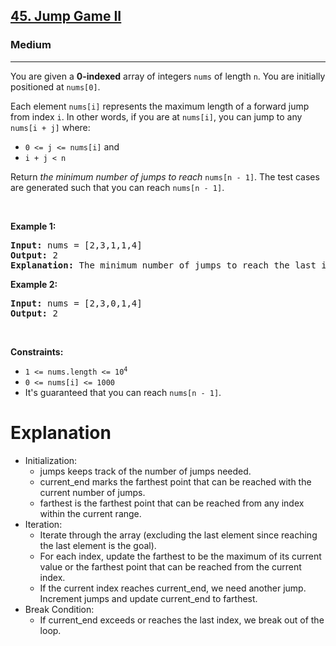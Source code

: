 <h2><a href="https://leetcode.com/problems/jump-game-ii">45. Jump Game II</a></h2><h3>Medium</h3><hr><p>You are given a <strong>0-indexed</strong> array of integers <code>nums</code> of length <code>n</code>. You are initially positioned at <code>nums[0]</code>.</p>

<p>Each element <code>nums[i]</code> represents the maximum length of a forward jump from index <code>i</code>. In other words, if you are at <code>nums[i]</code>, you can jump to any <code>nums[i + j]</code> where:</p>

<ul>
	<li><code>0 &lt;= j &lt;= nums[i]</code> and</li>
	<li><code>i + j &lt; n</code></li>
</ul>

<p>Return <em>the minimum number of jumps to reach </em><code>nums[n - 1]</code>. The test cases are generated such that you can reach <code>nums[n - 1]</code>.</p>

<p>&nbsp;</p>
<p><strong class="example">Example 1:</strong></p>

<pre>
<strong>Input:</strong> nums = [2,3,1,1,4]
<strong>Output:</strong> 2
<strong>Explanation:</strong> The minimum number of jumps to reach the last index is 2. Jump 1 step from index 0 to 1, then 3 steps to the last index.
</pre>

<p><strong class="example">Example 2:</strong></p>

<pre>
<strong>Input:</strong> nums = [2,3,0,1,4]
<strong>Output:</strong> 2
</pre>

<p>&nbsp;</p>
<p><strong>Constraints:</strong></p>

<ul>
	<li><code>1 &lt;= nums.length &lt;= 10<sup>4</sup></code></li>
	<li><code>0 &lt;= nums[i] &lt;= 1000</code></li>
	<li>It&#39;s guaranteed that you can reach <code>nums[n - 1]</code>.</li>
</ul>
<h1>Explanation</h1>
<p>
	<ul>
		<li>Initialization: 
		<ul>
			<li>jumps keeps track of the number of jumps needed.</li>
			<li>current_end marks the farthest point that can be reached with the current number of jumps.</li>
			<li>farthest is the farthest point that can be reached from any index within the current range.</li>
		</ul>
		</li>
		<li> Iteration:
			<ul>
				<li>Iterate through the array (excluding the last element since reaching the last element is the goal).</li>
				<li>For each index, update the farthest to be the maximum of its current value or the farthest point that can be reached from the current index.</li>
				<li>If the current index reaches current_end, we need another jump. Increment jumps and update current_end to farthest.</li>
			</ul>
		</li>
		<li> Break Condition:
			<ul>
				<li>If current_end exceeds or reaches the last index, we break out of the loop.</li>
			</ul>
		</li>
	</ul>
</p>
